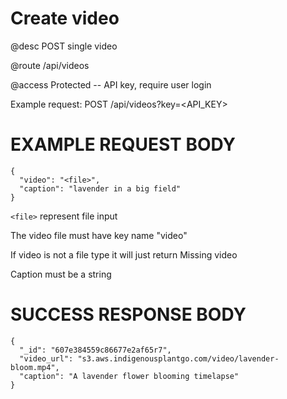 # Create video
@desc POST single video

@route /api/videos

@access Protected -- API key, require user login

Example request: POST /api/videos?key=<API_KEY>

# EXAMPLE REQUEST BODY
```
{
  "video": "<file>",
  "caption": "lavender in a big field"
}
```

`<file>` represent file input

The video file must have key name "video"

If video is not a file type it will just return Missing video

Caption must be a string

# SUCCESS RESPONSE BODY
```
{
  "_id": "607e384559c86677e2af65r7",
  "video_url": "s3.aws.indigenousplantgo.com/video/lavender-bloom.mp4",
  "caption": "A lavender flower blooming timelapse"
}
```
